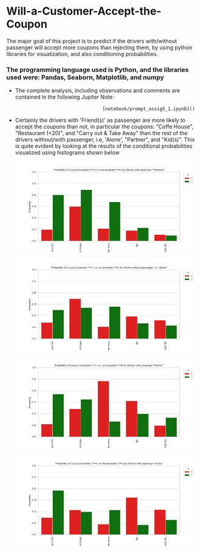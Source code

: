 # Will-a-Customer-Accept-the-Coupon #
The major goal of this project is to predict if the drivers with/without passenger will accept more coupons than rejecting them, by using python libraries for visualization, and also conditioning probabilities.

### The programming language used is Python, and the libraries used were: Pandas, Seaborn, Matplotlib, and numpy ###

* The complete analysis, including observations and comments are contained in the following Jupiter Note:

                                      [notebook/prompt_assig5_1.ipynb]()
  
* Certainly the drivers with 'Friend(s)' as passenger are more likely to accept the coupons than not, in particular the coupons: "Coffe House",
  "Restaurant (<20)", and "Carry out & Take Away" than the rest of the drivers without/with passenger, i.e, 'Alone', "Partner", and "Kid(s)". This is 
   quite evident by looking at the results of the conditional probabilities visualized using histograms shown below
   
   ![](images/barplotprobabilityacceptnoacceptcouponbyfriendpassanger.png)
   
   ![](images/barplotprobabilityacceptnoacceptcouponbyalonepassanger.png)
   
   ![](images/barplotprobabilityacceptnoacceptcouponbypartnerpassanger.png)
   
   ![](images/barplotprobabilityacceptnoacceptcouponbykidspassanger.png)
